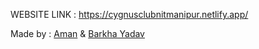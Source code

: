 WEBSITE LINK : https://cygnusclubnitmanipur.netlify.app/

Made by : [Aman](https://github.com/Aman-git06) & [Barkha Yadav](https://github.com/barkhayadav12/)
